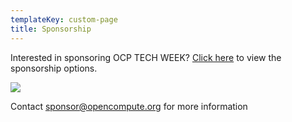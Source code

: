 ```yaml
---
templateKey: custom-page
title: Sponsorship
---
```

Interested in sponsoring OCP TECH WEEK? <a target="_blank" rel="noopener noreferrer" href="https://ocptechweek.fnvirtual.app/img/OCP20TW-Sponsorship-Opportunities-web.pdf">Click here</a> to view the sponsorship options.

![](https://ocptechweek.fnvirtual.app/img/OCP20TW-Sponsorship-Opportunities.png)

Contact [sponsor@opencompute.org](mailto:sponsor@opencompute.org) for more information